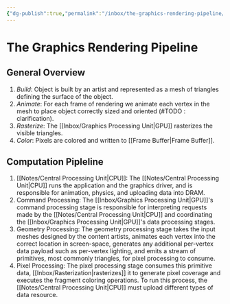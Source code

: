 ```yaml
---
{"dg-publish":true,"permalink":"/inbox/the-graphics-rendering-pipeline/","tags":[null]}
---
```




# The Graphics Rendering Pipeline
## General Overview
1. *Build*: Object is built by an artist and represented as a mesh of triangles defining the surface of the object.
2. *Animate*: For each frame of rendering we animate each vertex in the mesh to place object correctly sized and oriented (#TODO : clarification).
3. *Rasterize*: The [[Inbox/Graphics Processing Unit\|GPU]] rasterizes the visible triangles.
4. *Color*: Pixels are colored and written to [[Frame Buffer\|Frame Buffer]].

## Computation Pipleline
1. [[Notes/Central Processing Unit\|CPU]]: The [[Notes/Central Processing Unit\|CPU]] runs the application and the graphics driver, and is responsible for animation, physics, and uploading data into DRAM.
2. Command Processing: The [[Inbox/Graphics Processing Unit\|GPU]]'s command processing stage is responsible for interpreting requests made by the [[Notes/Central Processing Unit\|CPU]] and coordinating the [[Inbox/Graphics Processing Unit\|GPU]]'s data processing stages.
3. Geometry Processing: The geometry processing stage takes the input meshes designed by the content artists, animates each vertex into the correct location in screen-space, generates any additional per-vertex data payload such as per-vertex lighting, and emits a stream of primitives, most commonly triangles, for pixel processing to consume.
4. Pixel Processing: The pixel processing stage consumes this primitive data, [[Inbox/Rasterization\|rasterizes]] it to generate pixel coverage and executes the fragment coloring operations. To run this process, the [[Notes/Central Processing Unit\|CPU]] must upload different types of data resource.